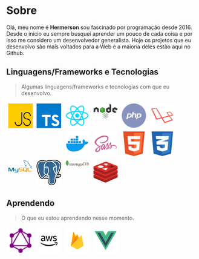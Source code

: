 # Sobre

Olá, meu nome é **Hermerson** sou fascinado por programação desde 2016. Desde o início eu sempre busquei aprender um pouco de cada coisa e por isso me considero um desenvolvedor generalista. Hoje os projetos que eu desenvolvo são mais voltados para a Web e a maioria deles estão aqui no Github.

## Linguagens/Frameworks e Tecnologias

> Algumas linguagens/frameworks e tecnologias com que eu desenvolvo.

<img width="65" align="left" style="margin: 5px" src="./assets/js.svg" title="JavaScript">
<img width="65" align="left" style="margin: 5px" src="./assets/typescript.jpeg" title="TypeScript">
<img width="65" align="left" style="margin: 5px" src="./assets/react.svg" title="React & React Native">
<img width="65" align="left" style="margin: 5px" src="./assets/nodejs.svg" title="">
<img width="65" align="left" style="margin: 5px" src="./assets/php.svg" title="PHP">
<img width="65" align="left" style="margin: 5px" src="./assets/laravel.svg" title="Laravel">
<img width="65" align="left" style="margin: 5px" src="./assets/docker.svg" title="Docker">
<img width="65" align="left" style="margin: 5px" src="./assets/sass.svg" title="SASS">
<img width="65" align="left" style="margin: 5px" src="./assets/html.svg" title="HTML">
<img width="65" align="left" style="margin: 5px" src="./assets/css.svg" title="CSS">
<img width="65" align="left" style="margin: 5px" src="./assets/mysql.svg" title="MySQL">
<img width="65" align="left" style="margin: 5px" src="./assets/postgres.png" title="Postgres">
<img width="65" align="left" style="margin: 5px" src="./assets/mongodb.svg" title="MongoDB">
<img width="65" src="./assets/redis.svg" style="margin: 5px" title="Redis">

## Aprendendo

> O que eu estou aprendendo nesse momento.

<img width="65" align="left" style="margin: 5px" src="./assets/graphql.svg" title="GraphQL">
<img width="65" align="left" style="margin: 5px" src="./assets/aws.svg" title="AWS">
<img width="65" align="left" style="margin: 5px" src="./assets/firebase.svg" title="Firebase">
<img width="65" src="./assets/vue.svg" style="margin: 5px" title="VueJS">